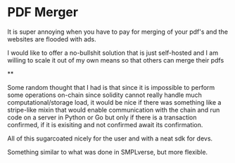 # PDF Merger

It is super annoying when you have to pay for merging of your pdf's and the
websites are flooded with ads.

I would like to offer a no-bullshit solution that is just self-hosted and I am
willing to scale it out of my own means so that others can merge their pdfs

\*\*

Some random thought that I had is that since it is impossible to perform some
operations on-chain since solidity cannot really handle much
computational/storage load, it would be nice if there was something like a
stripe-like mixin that would enable communication with the chain and run code
on a server in Python or Go but only if there is a transaction confirmed, if it
is exisiting and not confirmed await its confirmation.

All of this sugarcoated nicely for the user and with a neat sdk for devs.

Something similar to what was done in SMPLverse, but more flexible.
